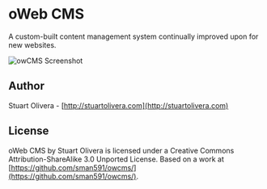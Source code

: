 oWeb CMS
=====

A custom-built content management system continually improved upon for new websites.

![owCMS Screenshot](https://raw.github.com/sman591/owcms/master/Screenshot.png)

Author
------------
Stuart Olivera - [http://stuartolivera.com](http://stuartolivera.com)


License
------------
oWeb CMS by Stuart Olivera is licensed under a Creative Commons Attribution-ShareAlike 3.0 Unported License.
Based on a work at [https://github.com/sman591/owcms/](https://github.com/sman591/owcms/).
